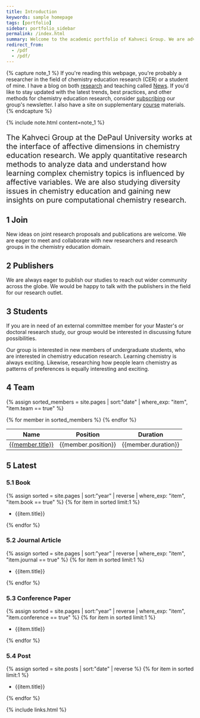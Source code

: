 ```yaml
---
title: Introduction
keywords: sample homepage
tags: [portfolio]
sidebar: portfolio_sidebar
permalink: /index.html
summary: Welcome to the academic portfolio of Kahveci Group. We are advocates of Chemistry Education Research (CER). 
redirect_from:
  - /pdf
  - /pdf/
---
```


{% capture note_1 %}
If you're reading this webpage, you're probably a researcher in the field of chemistry education research (CER) or a student of mine. I have a blog on both <a href="{{ site.urlx }}/project.html">research</a> and teaching called <a alt='blog' href="{{ site.urlx }}/news.html">News</a>. If you'd like to stay updated with the latest trends, best practices, and other methods for chemistry education research, consider <a href='https://tinyletter.com/mkahveci'>subscribing</a> our group's newsletter. I also have a site on supplementary <a href="{{ site.urlx }}/course.html">course</a> materials.
{% endcapture %}


{% include note.html content=note_1 %}

<p style="font-size:20px">The Kahveci Group at the DePaul University works at the interface of affective dimensions
in chemistry education research. We apply quantitative research methods to analyze data and understand how learning complex chemistry topics is
influenced by affective variables. We are also studying diversity issues in chemistry education and gaining new insights on pure computational
chemistry research.</p>

## 1 Join

New ideas on joint research proposals and publications are welcome. We are eager to meet and collaborate with new researchers and research groups in the chemistry education domain.

## 2 Publishers

We are always eager to publish our studies to reach out wider community across the globe. We would be happy to talk with the publishers in the field for our research outlet.

## 3 Students

If you are in need of an external committee member for your Master's or doctoral research study, our group would be interested in discussing future possibilities.

Our group is interested in new members of undergraduate students, who are interested in chemistry education research. Learning chemistry is always exciting. Likewise, researching how people learn chemistry as patterns of preferences is equally interesting and exciting.

## 4 Team

{% 
    assign sorted_members = site.pages 
    | sort:"date"
    | where_exp: "item", "item.team == true" 
%}

<table>
<thead>
  <tr>
    <th>Name</th>
    <th>Position</th>
    <th>Duration</th>
  </tr>
</thead>
<tbody>
{% for member in sorted_members %}
  <tr>
    <td><a class="noCrossRef" href="{{ site.urlx }}{{member.url}}">{{member.title}}</a></td>
    <td>{{member.position}}</td>
    <td>{{member.duration}}</td>
  </tr>
{% endfor %}  
</tbody>
</table>

## 5 Latest

### 5.1 Book

{% 
    assign sorted = site.pages 
    | sort:"year"
    | reverse
    | where_exp: "item", "item.book == true" 
%} 
{% for item in sorted limit:1 %}
  <ul>
    <li>{{item.title}} <a class="noCrossRef" href="{{ site.urlx }}{{ item.url }}"><i class="fa fa-link"></i></a></li>
  </ul>
{% endfor %}

### 5.2 Journal Article

{% 
    assign sorted = site.pages 
    | sort:"year"
    | reverse
    | where_exp: "item", "item.journal == true" 
%} 
{% for item in sorted limit:1 %}
  <ul>
    <li>{{item.title}} <a class="noCrossRef" href="{{ site.urlx }}{{ item.url }}"><i class="fa fa-link"></i></a></li>
  </ul>
{% endfor %}

### 5.3 Conference Paper

{% 
    assign sorted = site.pages 
    | sort:"year"
    | reverse
    | where_exp: "item", "item.conference == true" 
%} 
{% for item in sorted limit:1 %}
  <ul>
    <li>{{item.title}} <a class="noCrossRef" href="{{ site.urlx }}{{ item.url }}"><i class="fa fa-link"></i></a></li>
  </ul>
{% endfor %}

### 5.4 Post

{% 
    assign sorted = site.posts 
    | sort:"date"
    | reverse
%} 
{% for item in sorted limit:1 %}
  <ul>
    <li>{{item.title}} <a class="noCrossRef" href="{{ site.urlx }}{{ item.url }}"><i class="fa fa-link"></i></a></li>
  </ul>
{% endfor %}


{% include links.html %}
